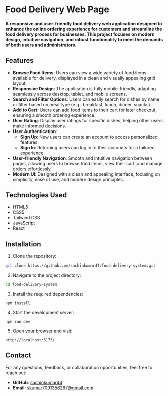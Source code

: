 # Food Delivery Web Page

#### A responsive and user-friendly food delivery web application designed to enhance the online ordering experience for customers and streamline the food delivery process for businesses. This project focuses on modern design, intuitive navigation, and robust functionality to meet the demands of both users and administrators.


## Features

- **Browse Food Items**: Users can view a wide variety of food items available for delivery, displayed in a clean and visually appealing grid layout.  
- **Responsive Design**: The application is fully mobile-friendly, adapting seamlessly across desktop, tablet, and mobile screens.  
- **Search and Filter Options**: Users can easily search for dishes by name or filter based on meal type (e.g., breakfast, lunch, dinner, snacks).  
- **Add to Cart**: Users can add food items to their cart for later checkout, ensuring a smooth ordering experience.
- **User Rating**: Display user ratings for specific dishes, helping other users make informed decisions.
- **User Authentication**:  
  - **Sign Up**: New users can create an account to access personalized features.  
  - **Sign In**: Returning users can log in to their accounts for a tailored experience.  
- **User-friendly Navigation**: Smooth and intuitive navigation between pages, allowing users to browse food items, view their cart, and manage orders effortlessly.  
- **Modern UI**: Designed with a clean and appealing interface, focusing on simplicity, ease of use, and modern design principles.  



## Technologies Used
- HTML5
- CSS5
- Tailwind CSS
- JavaScript
- React

## Installation
1. Clone the repository:
```bash
git clone https://github.com/sachinkumar44/food-delivery-system.git
```

2. Navigate to the project directory:
 ```bash
 cd food-delivery-system
```

3. Install the required dependencies:
```
npm install
```

4. Start the development server:
```
npm run dev
```

5. Open your browser and visit:

```
http://localhost:5173/
```

## Contact

For any questions, feedback, or collaboration opportunities, feel free to reach out:

- **GitHub**: [sachinkumar44](https://github.com/sachinkumar44)
- **Email**: [skumar7091356267@gmail.com](mailto:skumar7091356267@gmail.com)
